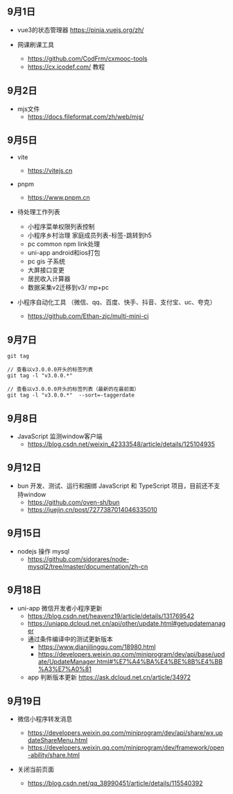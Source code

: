 ## 9月1日

-  vue3的状态管理器
 https://pinia.vuejs.org/zh/

- 网课刷课工具 
  - https://github.com/CodFrm/cxmooc-tools
  - https://cx.icodef.com/ 教程

## 9月2日
- mjs文件
  - https://docs.fileformat.com/zh/web/mjs/

## 9月5日
- vite
  - https://vitejs.cn
- pnpm 
  - https://www.pnpm.cn

- 待处理工作列表
  - 小程序菜单权限列表控制
  - 小程序乡村治理 家庭成员列表-标签-跳转到h5
  - pc common npm link处理
  - uni-app  android和ios打包
  - pc gis 子系统
  - 大屏接口变更
  - 居民收入计算器
  - 数据采集v2迁移到v3/ mp+pc

- 小程序自动化工具 （微信、qq、百度、快手、抖音、支付宝、uc、夸克）
  - https://github.com/Ethan-zjc/multi-mini-ci

## 9月7日

```
git tag

// 查看以v3.0.0.0开头的标签列表
git tag -l "v3.0.0.*" 

// 查看以v3.0.0.0开头的标签列表（最新的在最前面）
git tag -l "v3.0.0.*"  --sort=-taggerdate
```  

## 9月8日
- JavaScript 监测window客户端
  - https://blog.csdn.net/weixin_42333548/article/details/125104935

## 9月12日
- bun 开发、测试、运行和捆绑 JavaScript 和 TypeScript 项目，目前还不支持window
  - https://github.com/oven-sh/bun
  - https://juejin.cn/post/7277387014046335010
  
## 9月15日
- nodejs 操作 mysql
  - https://github.com/sidorares/node-mysql2/tree/master/documentation/zh-cn
 
## 9月18日
- uni-app 微信开发者小程序更新
  - https://blog.csdn.net/heavenz19/article/details/131769542
  - https://uniapp.dcloud.net.cn/api/other/update.html#getupdatemanager
  - 通过条件编译中的测试更新版本 
    - https://www.dianjilingqu.com/18980.html
    - https://developers.weixin.qq.com/miniprogram/dev/api/base/update/UpdateManager.html#%E7%A4%BA%E4%BE%8B%E4%BB%A3%E7%A0%81
  - app 判断版本更新 https://ask.dcloud.net.cn/article/34972

## 9月19日
- 微信小程序转发消息 
  - https://developers.weixin.qq.com/miniprogram/dev/api/share/wx.updateShareMenu.html
  - https://developers.weixin.qq.com/miniprogram/dev/framework/open-ability/share.html

- 关闭当前页面
  - https://blog.csdn.net/qq_38990451/article/details/115540392